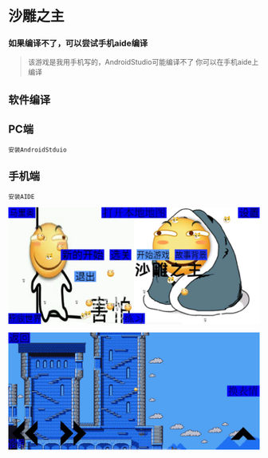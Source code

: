 # 沙雕之主

### 如果编译不了，可以尝试手机aide编译

>该游戏是我用手机写的，AndroidStudio可能编译不了
>你可以在手机aide上编译

## 软件编译

## PC端

```
安装AndroidStduio
```

## 手机端

```
安装AIDE
```

![1.jpg](1.jpg)


![2.jpg](2.jpg)